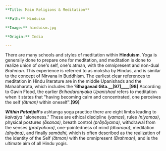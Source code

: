 ```yaml
---
**Title: Main Religions & Meditation**

**Path:** Hinduism 

**Image:** hinduism.jpg

**Origin:** India

---
```


There are many schools and styles of meditation within **Hinduism**. Yoga is generally done to prepare one for meditation, and meditation is done to realize union of one's self, one's atman, with the omnipresent and non-dual _Brahman_. This experience is referred to as moksha by Hindus, and is similar to the concept of Nirvana in Buddhism. The earliest clear references to meditation in Hindu literature are in the middle Upanishads and the Mahabharata, which includes the ?**Bhagavad Gita.__**__[97]____[98]__ According to Gavin Flood, the earlier _Brihadaranyaka Upanishad_ refers to meditation when it states that "having becoming calm and concentrated, one perceives the self _(ātman)_ within oneself".__[99]__

**_Within Patañjali's_** ashtanga yoga practice there are eight limbs leading to _kaivalya_ "aloneness." These are ethical discipline _(yamas)_, rules _(niyamas)_, physical postures _(āsanas)_, breath control _(prāṇāyama)_, withdrawal from the senses _(pratyāhāra)_, one-pointedness of mind _(dhāraṇā)_, meditation _(dhyāna)_, and finally _samādhi_, which is often described as the realization of the identity of the Self _(ātman)_ with the omnipresent _(Brahman)_, and is the ultimate aim of all Hindu yogis.
